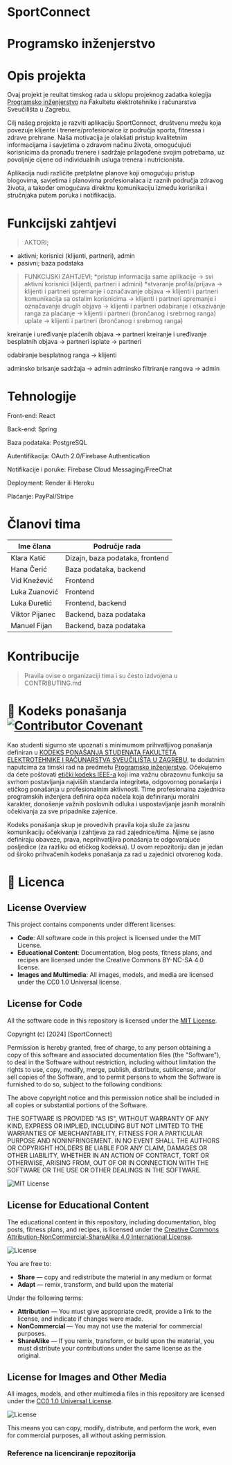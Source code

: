 # SportConnect

# Programsko inženjerstvo 

# Opis projekta
Ovaj projekt je reultat timskog rada u sklopu projeknog zadatka kolegija [Programsko inženjerstvo](https://www.fer.unizg.hr/predmet/proinz) na Fakultetu elektrotehnike i računarstva Sveučilišta u Zagrebu. 

Cilj našeg projekta je razviti aplikaciju SportConnect, društvenu mrežu koja povezuje klijente i trenere/profesionalce iz područja sporta, fitnessa i zdrave prehrane. Naša motivacija je olakšati pristup kvalitetnim informacijama i savjetima o zdravom načinu života, omogućujući korisnicima da pronađu trenere i sadržaje prilagođene svojim potrebama, uz povoljnije cijene od individualnih usluga trenera i nutricionista.

Aplikacija nudi različite pretplatne planove koji omogućuju pristup blogovima, savjetima i planovima profesionalaca iz raznih područja zdravog života, a također omogućava direktnu komunikaciju između korisnika i stručnjaka putem poruka i notifikacija.

# Funkcijski zahtjevi
> AKTORI; 
- aktivni; korisnici (klijenti, partneri), admin 
- pasivni; baza podataka

> FUNKCIJSKI ZAHTJEVI; 
*pristup informacija same aplikacije -> svi aktivni korisnici (klijenti, partneri i admini)
*stvaranje profila/prijava -> klijenti i partneri
spremanje i označavanje objava -> klijenti i partneri
komunikacija sa ostalim korisnicima -> klijenti i partneri
spremanje i označavanje drugih objava -> klijenti i partneri
odabiranje i otkazivanje ranga za plaćanje -> klijenti i partneri (brončanog i srebrnog ranga)
uplate -> klijenti i partneri (brončanog i srebrnog ranga)

kreiranje i uređivanje plaćenih objava -> partneri
kreiranje i uređivanje besplatnih objava -> partneri
isplate -> partneri

odabiranje besplatnog ranga -> klijenti

adminsko brisanje sadržaja -> admin
adminsko filtriranje rangova -> admin

# Tehnologije
Front-end: React

Back-end: Spring

Baza podataka: PostgreSQL

Autentifikacija: OAuth 2.0/Firebase Authentication

Notifikacije i poruke: Firebase Cloud Messaging/FreeChat

Deployment: Render ili Heroku

Plaćanje: PayPal/Stripe

# Članovi tima 
| Ime člana | Područje rada | 
|----------|----------|
| Klara Katić | Dizajn, baza podataka, frontend | 
| Hana Čerić | Baza podataka, backend | 
| Vid Knežević | Frontend | 
| Luka Zuanović | Frontend | 
| Luka Đuretić | Frontend, backend | 
| Viktor Pijanec | Backend, baza podataka | 
| Manuel Fijan | Backend, baza podataka | 

# Kontribucije
>Pravila ovise o organizaciji tima i su često izdvojena u CONTRIBUTING.md



# 📝 Kodeks ponašanja [![Contributor Covenant](https://img.shields.io/badge/Contributor%20Covenant-2.1-4baaaa.svg)](CODE_OF_CONDUCT.md)
Kao studenti sigurno ste upoznati s minimumom prihvatljivog ponašanja definiran u [KODEKS PONAŠANJA STUDENATA FAKULTETA ELEKTROTEHNIKE I RAČUNARSTVA SVEUČILIŠTA U ZAGREBU](https://www.fer.hr/_download/repository/Kodeks_ponasanja_studenata_FER-a_procisceni_tekst_2016%5B1%5D.pdf), te dodatnim naputcima za timski rad na predmetu [Programsko inženjerstvo](https://wwww.fer.hr).
Očekujemo da ćete poštovati [etički kodeks IEEE-a](https://www.ieee.org/about/corporate/governance/p7-8.html) koji ima važnu obrazovnu funkciju sa svrhom postavljanja najviših standarda integriteta, odgovornog ponašanja i etičkog ponašanja u profesionalnim aktivnosti. Time profesionalna zajednica programskih inženjera definira opća načela koja definiranju  moralni karakter, donošenje važnih poslovnih odluka i uspostavljanje jasnih moralnih očekivanja za sve pripadnike zajenice.

Kodeks ponašanja skup je provedivih pravila koja služe za jasnu komunikaciju očekivanja i zahtjeva za rad zajednice/tima. Njime se jasno definiraju obaveze, prava, neprihvatljiva ponašanja te  odgovarajuće posljedice (za razliku od etičkog kodeksa). U ovom repozitoriju dan je jedan od široko prihvačenih kodeks ponašanja za rad u zajednici otvorenog koda.

# 📝 Licenca

## License Overview

This project contains components under different licenses:

- **Code**: All software code in this project is licensed under the MIT License.
- **Educational Content**: Documentation, blog posts, fitness plans, and recipes are licensed under the Creative Commons BY-NC-SA 4.0 license.
- **Images and Multimedia**: All images, models, and media are licensed under the CC0 1.0 Universal license.

## License for Code

All the software code in this repository is licensed under the [MIT License](https://opensource.org/licenses/MIT).

Copyright (c) [2024] [SportConnect]

Permission is hereby granted, free of charge, to any person obtaining a copy of this software and associated documentation files (the "Software"), to deal in the Software without restriction, including without limitation the rights to use, copy, modify, merge, publish, distribute, sublicense, and/or sell copies of the Software, and to permit persons to whom the Software is furnished to do so, subject to the following conditions:

The above copyright notice and this permission notice shall be included in all copies or substantial portions of the Software.

THE SOFTWARE IS PROVIDED "AS IS", WITHOUT WARRANTY OF ANY KIND, EXPRESS OR IMPLIED, INCLUDING BUT NOT LIMITED TO THE WARRANTIES OF MERCHANTABILITY, FITNESS FOR A PARTICULAR PURPOSE AND NONINFRINGEMENT. IN NO EVENT SHALL THE AUTHORS OR COPYRIGHT HOLDERS BE LIABLE FOR ANY CLAIM, DAMAGES OR OTHER LIABILITY, WHETHER IN AN ACTION OF CONTRACT, TORT OR OTHERWISE, ARISING FROM, OUT OF OR IN CONNECTION WITH THE SOFTWARE OR THE USE OR OTHER DEALINGS IN THE SOFTWARE.


![MIT License](https://img.shields.io/badge/License-MIT-yellow.svg)

## License for Educational Content

The educational content in this repository, including documentation, blog posts, fitness plans, and recipes, is licensed under the [Creative Commons Attribution-NonCommercial-ShareAlike 4.0 International License](https://creativecommons.org/licenses/by-nc-sa/4.0/).

![License](https://licensebuttons.net/l/by-nc-sa/4.0/88x31.png)

You are free to:

- **Share** — copy and redistribute the material in any medium or format
- **Adapt** — remix, transform, and build upon the material

Under the following terms:

- **Attribution** — You must give appropriate credit, provide a link to the license, and indicate if changes were made.
- **NonCommercial** — You may not use the material for commercial purposes.
- **ShareAlike** — If you remix, transform, or build upon the material, you must distribute your contributions under the same license as the original.

## License for Images and Other Media

All images, models, and other multimedia files in this repository are licensed under the [CC0 1.0 Universal License](https://creativecommons.org/publicdomain/zero/1.0/).

![License](https://licensebuttons.net/l/zero/1.0/88x31.png)

This means you can copy, modify, distribute, and perform the work, even for commercial purposes, all without asking permission.




[cc0-1.0]: https://creativecommons.org/licenses/by/1.0/deed.en
[cc0-1.0-image]: https://licensebuttons.net/l/by/1.0/88x31.png
[cc0-1.0-shield]: https://img.shields.io/badge/License-CC0--1.0-lightgrey.svg

### Reference na licenciranje repozitorija
